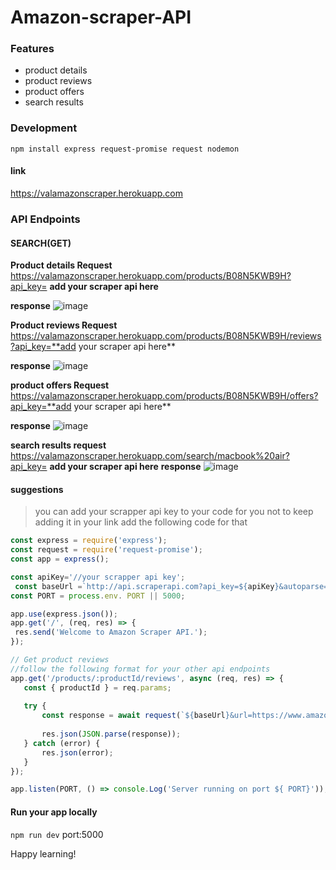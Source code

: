 # Amazon-scraper-API
### Features
- product details
- product reviews
- product offers
- search results

### Development
```
npm install express request-promise request nodemon
```
#### link
https://valamazonscraper.herokuapp.com
### API Endpoints
#### SEARCH(GET)

**Product details Request**
https://valamazonscraper.herokuapp.com/products/B08N5KWB9H?api_key= **add your scraper api here**

**response**
![image](https://user-images.githubusercontent.com/61587290/169061561-d3beef0f-576d-4665-a083-3c444eabafdc.png)

**Product reviews Request**
https://valamazonscraper.herokuapp.com/products/B08N5KWB9H/reviews?api_key=**add your scraper api here**

**response**
![image](https://user-images.githubusercontent.com/61587290/169062403-f548e8a4-d10d-4dee-a054-eb8e64a3d8c5.png)

**product offers Request**
https://valamazonscraper.herokuapp.com/products/B08N5KWB9H/offers?api_key=**add your scraper api here**

**response**
![image](https://user-images.githubusercontent.com/61587290/169062873-ea170df8-067b-4151-89ce-b007d6dc1f73.png)

**search results request**
https://valamazonscraper.herokuapp.com/search/macbook%20air?api_key= **add your scraper api here**
**response**
![image](https://user-images.githubusercontent.com/61587290/169064027-e46fde9d-7680-444f-82a8-d9c31d5671e0.png)

#### suggestions
> you can add your scrapper api key to your code for you not to keep adding it in your link
add the following code for that 
```js
const express = require('express');
const request = require('request-promise');
const app = express();

const apiKey='//your scrapper api key';
 const baseUrl =`http://api.scraperapi.com?api_key=${apiKey}&autoparse=true`;
const PORT = process.env. PORT || 5000;

app.use(express.json());
app.get('/', (req, res) => {
 res.send('Welcome to Amazon Scraper API.');
});

// Get product reviews
//follow the following format for your other api endpoints
app.get('/products/:productId/reviews', async (req, res) => {
   const { productId } = req.params;
 
   try {
       const response = await request(`${baseUrl}&url=https://www.amazon.com/product-reviews/${productId}`);
      
       res.json(JSON.parse(response));
   } catch (error) {
       res.json(error);
   }
});

app.listen(PORT, () => console.Log('Server running on port ${ PORT}'));


```
#### Run your app locally
`npm run dev`
port:5000

Happy learning!
